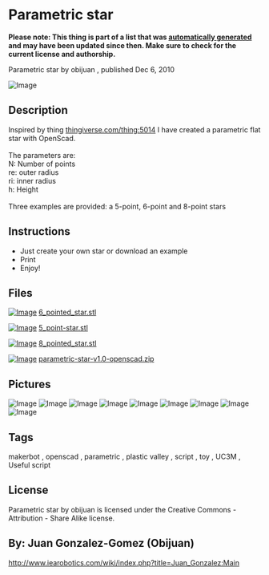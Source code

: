 Parametric star
===============
**Please note: This thing is part of a list that was [automatically generated](https://github.com/carlosgs/export-things) and may have been updated since then. Make sure to check for the current license and authorship.**  

Parametric star  by obijuan , published Dec 6, 2010

![Image](img/8_pointed_star_display_large.jpg)

Description
--------
Inspired by thing <a href="http://www.thingiverse.com/thing:5014" target="_blank" rel="nofollow">thingiverse.com/thing:5014</a> I have created a parametric flat star with OpenScad.<br />
<br />
The parameters are:<br />
N: Number of points<br />
re: outer radius<br />
ri: inner radius<br />
h: Height<br />
<br />
Three examples are provided: a 5-point, 6-point and 8-point stars

Instructions
--------
* Just create your own star or download an example<br />
* Print<br />
* Enjoy!

Files
--------
[![Image](img/6_pointed_star_preview_tinycard.jpg)](6_pointed_star.stl)
 [ 6_pointed_star.stl](6_pointed_star.stl)  

[![Image](img/5_point-star_preview_tinycard.jpg)](5_point-star.stl)
 [ 5_point-star.stl](5_point-star.stl)  

[![Image](img/8_pointed_star_preview_tinycard.jpg)](8_pointed_star.stl)
 [ 8_pointed_star.stl](8_pointed_star.stl)  

[![Image](img/Gears_preview_tinycard.jpg)](parametric-star-v1.0-openscad.zip)
 [ parametric-star-v1.0-openscad.zip](parametric-star-v1.0-openscad.zip)  



Pictures
--------
![Image](img/5-pointed-star_display_large_display_large.jpg)
![Image](img/Estrella-parametrizable-1_display_large_display_large.jpg)
![Image](img/Estrella-parametrizable-2_display_large_display_large.jpg)
![Image](img/Estrella-parametrizable-3_display_large_display_large.jpg)
![Image](img/parametric-star-parameters_display_large_display_large.jpg)
![Image](img/parametric-star-openscad-2_display_large_display_large.jpg)
![Image](img/parametric-star-openscad-1_display_large_display_large.jpg)
![Image](img/6_pointed_star_display_large.jpg)
![Image](img/5_point-star_display_large.jpg)


Tags
--------
makerbot , openscad , parametric , plastic valley , script , toy , UC3M , Useful script  

  

License
--------
Parametric star by obijuan is licensed under the Creative Commons - Attribution - Share Alike license.  



By: Juan Gonzalez-Gomez (Obijuan)
--------
<http://www.iearobotics.com/wiki/index.php?title=Juan_Gonzalez:Main>